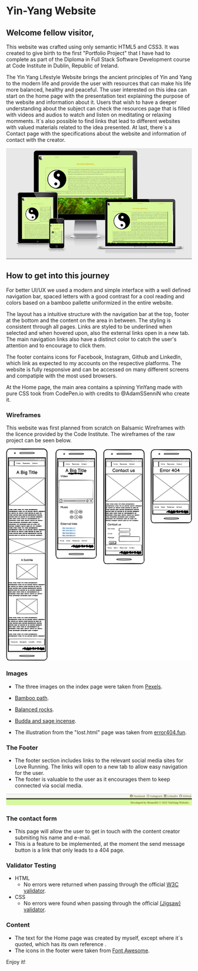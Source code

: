 # Yin-Yang Website

## Welcome fellow visitor,

This website was crafted using only semantic HTML5 and CSS3. It was created to give birth to the first "Portfolio Project" that I have had to complete as part of the Diploma in Full Stack Software Development course at Code Institute in Dublin, Republic of Ireland. 

The Yin Yang Lifestyle Website brings the ancient principles of Yin and Yang to the modern life and provide the user with resources that can make his life more balanced, healthy and peaceful. The user interested on this idea can start on the home page with the presentation text explaining the purpose of the website and information about it. Users that wish to have a deeper understanding about the subject can check the resources page that is filled with videos and audios to watch and listen on meditating or relaxing momments. It´s also possible to find links that lead to different websites with valued materials related to the idea presented. At last, there´s a Contact page with the specifications about the website and information of contact with the creator.

![YinYang Website Responsivity](./img/responsiveness.jpg)

## How to get into this journey 

For better UI/UX we used a modern and simple interface with a well defined navigation bar, spaced letters with a good contrast for a cool reading and colors based on a bamboo pallette uniformized in the entire website.

The layout has a intuitive structure with the navigation bar at the top, footer at the bottom and the content on the area in between. The styling is consistent through all pages. Links are styled to be underlined when selected and when hovered upon, also the external links open in a new tab. The main navigation links also have a distinct color to catch the user's attention and to encourage to click them.

The footer contains icons for Facebook, Instagram, Github and LinkedIn, which link as expected to my accounts on the respective platforms. The website is fully responsive and can be accessed on many different screens and compatiple with the most used browsers.

At the Home page, the main area contains a spinning YinYang made with pure CSS took from CodePen.io with credits to @AdamSSenniN who create it.

### Wireframes

This website was first planned from scratch on Balsamic Wireframes with the licence provided by the Code Institute. The wireframes of the raw project can be seen below.

![YinYang Wireframes](./img/wireframe.png)

### Images

- The three images on the index page were taken from [Pexels](https://www.pexels.com/).
- [Bamboo path](https://www.pexels.com/photo/boardwalk-between-trees-4925235/).
- [Balanced rocks](https://www.pexels.com/photo/balance-macro-ocean-pebbles-235990/).
- [Budda and sage incense](https://www.pexels.com/photo/stone-buddha-and-sage-incense-bundle-in-bowl-on-marble-shelf-4203071/).

- The illustration from the "lost.html" page was taken from [error404.fun](https://error404.fun/).

### The Footer

  - The footer section includes links to the relevant social media sites for Love Running. The links will open to a new tab to allow easy navigation for the user. 
  - The footer is valuable to the user as it encourages them to keep connected via social media.

![Footer](./img/footer.png)

### The contact form
- This page will allow the user to get in touch with the content creator submiting his name and e-mail.
- This is a feature to be implemented, at the moment the send message button is a link that only leads to a 404 page.

### Validator Testing 

- HTML
  - No errors were returned when passing through the official [W3C validator](#).
- CSS
  - No errors were found when passing through the official [(Jigsaw) validator](#).

### Content 

- The text for the Home page was created by myself, except where it´s quoted, which has its own reference .
- The icons in the footer were taken from [Font Awesome](https://fontawesome.com/).


Enjoy it!
